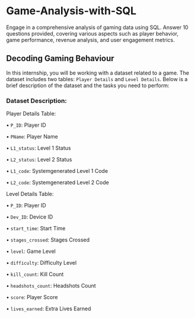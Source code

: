 # Game-Analysis-with-SQL
Engage in a comprehensive analysis of gaming data using SQL. Answer 10  questions provided, covering various aspects such as player behavior, game performance, revenue analysis, and user engagement metrics.

## Decoding Gaming Behaviour
In this internship, you will be working with a dataset related to a game. The dataset includes
two tables: `Player Details` and `Level Details`. Below is a brief description of the dataset and
the tasks you need to perform:

### Dataset Description:

Player Details Table:

• `P_ID`: Player ID

• `PName`: Player Name

• `L1_status`: Level 1 Status

• `L2_status`: Level 2 Status

• `L1_code`: Systemgenerated Level 1 Code

• `L2_code`: Systemgenerated Level 2 Code

Level Details Table:

• `P_ID`: Player ID

• `Dev_ID`: Device ID

• `start_time`: Start Time

• `stages_crossed`: Stages Crossed

• `level`: Game Level

• `difficulty`: Difficulty Level

• `kill_count`: Kill Count

• `headshots_count`: Headshots Count

• `score`: Player Score

• `lives_earned`: Extra Lives Earned
